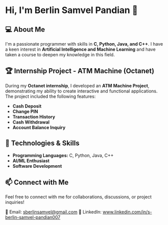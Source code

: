 # Hi, I'm Berlin Samvel Pandian 👋

## 💻 About Me
I'm a passionate programmer with skills in **C, Python, Java, and C++**. I have a keen interest in **Artificial Intelligence and Machine Learning** and have taken a course to deepen my knowledge in this field.

## 🏆 Internship Project - ATM Machine (Octanet)
During my **Octanet internship**, I developed an **ATM Machine Project**, demonstrating my ability to create interactive and functional applications. The project included the following features:
- **Cash Deposit**
- **Change PIN**
- **Transaction History**
- **Cash Withdrawal**
- **Account Balance Inquiry**

## 🔧 Technologies & Skills
- **Programming Languages:** C, Python, Java, C++
- **AI/ML Enthusiast**
- **Software Development**

## 📫 Connect with Me
Feel free to connect with me for collaborations, discussions, or project inquiries!

📩 Email: sberlinsamvel@gmail.com
💼 LinkedIn: www.linkedin.com/in/s-berlin-samvel-pandian007

